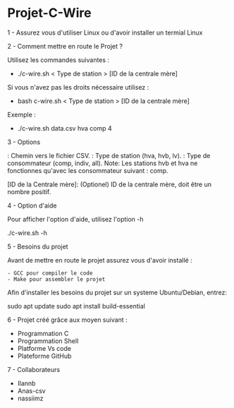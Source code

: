 # Projet-C-Wire

 1 - Assurez vous d'utiliser Linux ou d'avoir installer un termial Linux

 2 - Comment mettre en route le Projet ?

   Utilisez les commandes suivantes :
   
  - ./c-wire.sh <Fichier CSV> < Type de station > <Type de consommateur> [ID de la centrale mère]

   Si vous n'avez pas les droits nécessaire utilisez :

  - bash c-wire.sh <Fichier CSV> < Type de station > <Type de consommateur> [ID de la centrale mère]

   Exemple : 

   - ./c-wire.sh data.csv hva comp 4

   3 - Options
   
 <Fichier CSV>: Chemin vers le fichier CSV.
 <Type de station>: Type de station (hva, hvb, lv).
 <Type de consommateur>: Type de consommateur (comp, indiv, all). Note: Les stations hvb et hva ne fonctionnes qu'avec les consommateur suivant : comp.
 
 [ID de la Centrale mère]: (Optionel) ID de la centrale mère, doit être un nombre positif.

   4 - Option d'aide 
      
  Pour afficher l'option d'aide, utilisez l'option -h
  
  ./c-wire.sh -h

  5 - Besoins du projet

  Avant de mettre en route le projet assurez vous d'avoir installé :
  
    - GCC pour compiler le code
    - Make pour assembler le projet
    
  Afin d'installer les besoins du projet sur un systeme Ubuntu/Debian, entrez:
  
  sudo apt update
  sudo apt install build-essential

  6 - Projet créé grâce aux moyen suivant : 

  - Programmation C
  - Programmation Shell
  - Platforme Vs code
  - Plateforme GitHub

  7 - Collaborateurs

  - Ilannb
  - Anas-csv
  - nassiimz  
